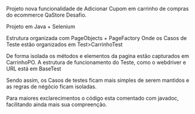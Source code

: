 Projeto nova funcionalidade de Adicionar Cupom em carrinho de compras do ecommerce QaStore Desafio.

Projeto em Java + Selenium

Estrutura organizada com PageObjects + PageFactory
Onde os Casos de Teste estão organizados em Test>CarrinhoTest

De forma isolada os métodos e elementos da pagina estão capturados em CarrinhoPO.
A estrutura de funcionamento do Teste, como o webdriver e URL está em BaseTest

Sendo assim, os Casos de testes ficam mais simples de serem mantidos e as regras de négócio ficam isoladas. 

Para maiores exclarecimentos o código esta comentado com javadoc, facilitando ainda mais sua compreenção. 

